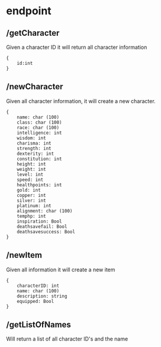 # endpoint
## /getCharacter
Given a character ID it will return all character information
```
{
    id:int
}
```

## /newCharacter
Given all character information, it will create a new character.
```
{
    name: char (100)
    class: char (100)
    race: char (100)
    intelligence: int
    wisdom: int
    charisma: int
    strength: int
    dexterity: int
    constitution: int
    height: int
    weight: int
    level: int
    speed: int
    healthpoints: int   
    gold: int
    copper: int
    silver: int
    platinum: int
    alignment: char (100)
    temphp: int
    inspiration: Bool
    deathsavefail: Bool
    deathsavesuccess: Bool
}
```

## /newItem
Given all information it will create a new item
```
{
    characterID: int
    name: char (100)
    description: string
    equipped: Bool
}
```

## /getListOfNames
Will return a list of all character ID's and the name
